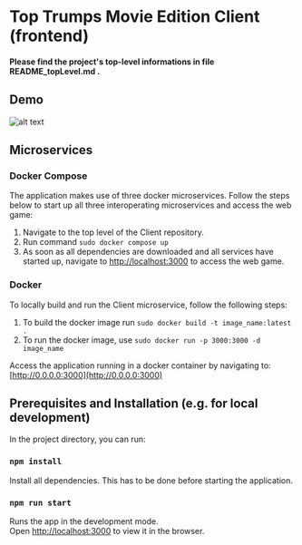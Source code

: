 # Top Trumps Movie Edition Client (frontend)
#### Please find the project's top-level informations in file README_topLevel.md .

## Demo
![alt text](https://github.com/mingYi-ch/top-trumps-client/blob/develop/img/top_trumps_anim.gif "Top Trumps Gameplay")

## Microservices
### Docker Compose
The application makes use of three docker microservices. Follow the steps below to start up all three interoperating microservices and access the web game:

1) Navigate to the top level of the Client repository.
2) Run command ``sudo docker compose up``
3) As soon as all dependencies are downloaded and all services have started up, navigate to [http://localhost:3000](http://localhost:3000) to access the web game.

### Docker

To locally build and run the Client microservice, follow the following steps:

1) To build the docker image run ``sudo docker build -t image_name:latest .``
2) To run the docker image, use ``sudo docker run -p 3000:3000 -d image_name``

Access the application running in a docker container by navigating to: [http://0.0.0.0:3000](http://0.0.0.0:3000)

## Prerequisites and Installation (e.g. for local development)

In the project directory, you can run:

### `npm install`

Install all dependencies. This has to be done before starting the application.

### `npm run start`

Runs the app in the development mode.<br>
Open [http://localhost:3000](http://localhost:3000) to view it in the browser.
